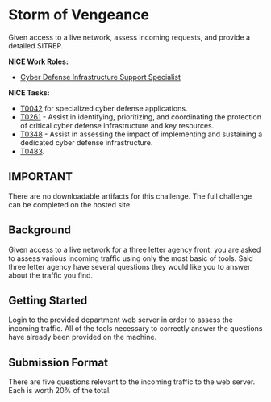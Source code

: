 # Storm of Vengeance

Given access to a live network, assess incoming requests, and provide a detailed SITREP.

**NICE Work Roles:**
- [Cyber Defense Infrastructure Support Specialist](https://niccs.cisa.gov/workforce-development/nice-framework)

**NICE Tasks:**
- [T0042](https://niccs.cisa.gov/workforce-development/nice-framework) for specialized cyber defense applications.
- [T0261](https://niccs.cisa.gov/workforce-development/nice-framework) - Assist in identifying, prioritizing, and coordinating the protection of critical cyber defense infrastructure and key resources.
- [T0348](https://niccs.cisa.gov/workforce-development/nice-framework) - Assist in assessing the impact of implementing and sustaining a dedicated cyber defense infrastructure.
- [T0483](https://niccs.cisa.gov/workforce-development/nice-framework).

## IMPORTANT

There are no downloadable artifacts for this challenge. The full challenge can be completed on the hosted site.


## Background

Given access to a live network for a three letter agency front, you are asked to assess various incoming traffic using only the most basic of tools. Said three letter agency have several questions they would like you to answer about the traffic you find.


## Getting Started

Login to the provided department web server in order to assess the incoming traffic. All of the tools necessary to correctly answer the questions have already been provided on the machine.


## Submission Format

There are five questions relevant to the incoming traffic to the web server. Each is worth 20% of the total.
